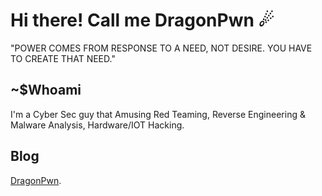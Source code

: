 # Hi there! Call me DragonPwn ☄

"POWER COMES FROM RESPONSE TO A NEED, NOT DESIRE. YOU HAVE TO CREATE THAT NEED."

## ~$Whoami

I'm a Cyber Sec guy that Amusing Red Teaming, Reverse Engineering & Malware Analysis, Hardware/IOT Hacking. 

## Blog

<a href="https://dragonpwn.github.io" target="_blank" rel="noopener">DragonPwn</a>.

